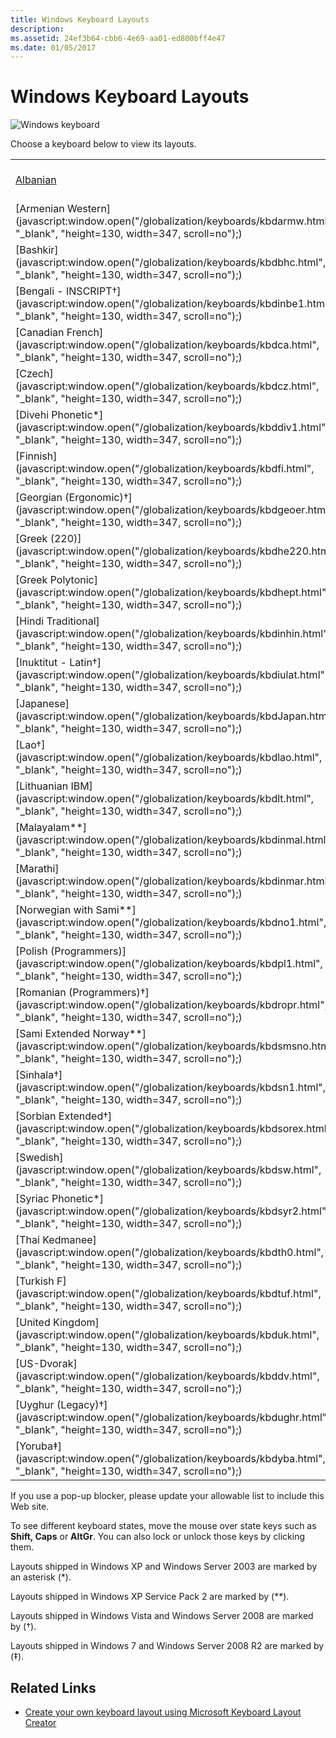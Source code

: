 ```yaml
---
title: Windows Keyboard Layouts
description: 
ms.assetid: 24ef3b64-cbb6-4e69-aa01-ed800bff4e47
ms.date: 01/05/2017
---
```


# Windows Keyboard Layouts

![Windows keyboard](https://docs.microsoft.com/media/hubs/globalization/IC381691.jpg "Windows keyboard")

Choose a keyboard below to view its layouts.
<table>
<tr><td><a href='javascript:window.open("/globalization/keyboards/kbdal.html", "_blank", "height=130, width=347, scroll=no");)'>Albanian</a></td><td>[Arabic (101)](javascript:window.open("/globalization/keyboards/kbda1.html", "_blank", "height=130, width=347, scroll=no");)</td><td>[Arabic (102)](javascript:window.open("/globalization/keyboards/kbda2.html", "_blank", "height=130, width=347, scroll=no");)</td><td>[Arabic (102) AZERTY](javascript:window.open("/globalization/keyboards/kbda3.html", "_blank", "height=130, width=347, scroll=no");)</td><td>[Armenian Eastern](javascript:window.open("/globalization/keyboards/kbdarme.html", "_blank", "height=130, width=347, scroll=no");)</td></tr>
<tr><td>[Armenian Western](javascript:window.open("/globalization/keyboards/kbdarmw.html", "_blank", "height=130, width=347, scroll=no");)</td><td>[Assamese - INSCRIPT†](javascript:window.open("/globalization/keyboards/kbdinasa.html", "_blank", "height=130, width=347, scroll=no");)</td><td>[Azeri Cyrillic](javascript:window.open("/globalization/keyboards/kbdaze.html", "_blank", "height=130, width=347, scroll=no");)</td><td>[Azeri Latin](javascript:window.open("/globalization/keyboards/kbdazel.html", "_blank", "height=130, width=347, scroll=no");)</td><td>[Bashkir†](javascript:window.open("/globalization/keyboards/kbdbash.html", "_blank", "height=130, width=347, scroll=no");)</td></tr>
<tr><td>[Bashkir](javascript:window.open("/globalization/keyboards/kbdbhc.html", "_blank", "height=130, width=347, scroll=no");)</td><td>[Belarusian](javascript:window.open("/globalization/keyboards/kbdblr.html", "_blank", "height=130, width=347, scroll=no");)</td><td>[Belgian (Comma)](javascript:window.open("/globalization/keyboards/kbdbene.html", "_blank", "height=130, width=347, scroll=no");)</td><td>[Belgian French](javascript:window.open("/globalization/keyboards/kbdbe.html", "_blank", "height=130, width=347, scroll=no");)</td><td>[Bengali](javascript:window.open("/globalization/keyboards/kbdinben.html", "_blank", "height=130, width=347, scroll=no");)</td></tr>
<tr><td>[Bengali - INSCRIPT†](javascript:window.open("/globalization/keyboards/kbdinbe1.html", "_blank", "height=130, width=347, scroll=no");)</td><td>[Bengali - INSCRIPT (Legacy)**](javascript:window.open("/globalization/keyboards/kbdinbe1.html", "_blank", "height=130, width=347, scroll=no");)</td><td>[Bulgarian (Phonetic Traditional)‡](javascript:window.open("/globalization/keyboards/kbdbgph1.html", "_blank", "height=130, width=347, scroll=no");)</td><td>[Bulgarian (Phonetic)†](javascript:window.open("/globalization/keyboards/kbdbgph.html", "_blank", "height=130, width=347, scroll=no");)</td><td>[Bulgarian (Typewriter)†](javascript:window.open("/globalization/keyboards/kbdbu.html", "_blank", "height=130, width=347, scroll=no");)</td></tr>
<tr><td>[Canadian French](javascript:window.open("/globalization/keyboards/kbdca.html", "_blank", "height=130, width=347, scroll=no");)</td><td>[Canadian French (Legacy)](javascript:window.open("/globalization/keyboards/kbdfc.html", "_blank", "height=130, width=347, scroll=no");)</td><td>[Canadian Multilingual Standard](javascript:window.open("/globalization/keyboards/kbdcan.html", "_blank", "height=130, width=347, scroll=no");)</td><td>[Chinese Bopomofo IME](javascript:window.open("/globalization/keyboards/kbdTCBO.html", "_blank", "height=130, width=347, scroll=no");)</td><td>[Chinese ChaJei IME](javascript:window.open("/globalization/keyboards/kbdTCCJ.html", "_blank", "height=130, width=347, scroll=no");)</td></tr>
<tr><td>[Czech](javascript:window.open("/globalization/keyboards/kbdcz.html", "_blank", "height=130, width=347, scroll=no");)</td><td>[Czech (QWERTY)](javascript:window.open("/globalization/keyboards/kbdcz1.html", "_blank", "height=130, width=347, scroll=no");)</td><td>[Czech Programmers](javascript:window.open("/globalization/keyboards/kbdcz2.html", "_blank", "height=130, width=347, scroll=no");)</td><td>[Danish](javascript:window.open("/globalization/keyboards/kbdda.html", "_blank", "height=130, width=347, scroll=no");)</td><td>[Devanagari - INSCRIPT](javascript:window.open("/globalization/keyboards/kbdindev.html", "_blank", "height=130, width=347, scroll=no");)</td></tr>
<tr><td>[Divehi Phonetic*](javascript:window.open("/globalization/keyboards/kbddiv1.html", "_blank", "height=130, width=347, scroll=no");)</td><td>[Divehi Typewriter*](javascript:window.open("/globalization/keyboards/kbddiv2.html", "_blank", "height=130, width=347, scroll=no");)</td><td>[Dutch](javascript:window.open("/globalization/keyboards/kbdne.html", "_blank", "height=130, width=347, scroll=no");)</td><td>[Estonian](javascript:window.open("/globalization/keyboards/kbdest.html", "_blank", "height=130, width=347, scroll=no");)</td><td>[Faeroese](javascript:window.open("/globalization/keyboards/kbdfo.html", "_blank", "height=130, width=347, scroll=no");)</td></tr>
<tr><td>[Finnish](javascript:window.open("/globalization/keyboards/kbdfi.html", "_blank", "height=130, width=347, scroll=no");)</td><td>[Finnish with Sami**](javascript:window.open("/globalization/keyboards/kbdfi1.html", "_blank", "height=130, width=347, scroll=no");)</td><td>[French](javascript:window.open("/globalization/keyboards/kbdfr.html", "_blank", "height=130, width=347, scroll=no");)</td><td>[Gaelic](javascript:window.open("/globalization/keyboards/kbdgae.html", "_blank", "height=130, width=347, scroll=no");)</td><td>[Georgian](javascript:window.open("/globalization/keyboards/kbdgeo.html", "_blank", "height=130, width=347, scroll=no");)</td></tr>
<tr><td>[Georgian (Ergonomic)†](javascript:window.open("/globalization/keyboards/kbdgeoer.html", "_blank", "height=130, width=347, scroll=no");)</td><td>[Georgian (QWERTY)†](javascript:window.open("/globalization/keyboards/kbdgeoqw.html", "_blank", "height=130, width=347, scroll=no");)</td><td>[German](javascript:window.open("/globalization/keyboards/kbdgr.html", "_blank", "height=130, width=347, scroll=no");)</td><td>[German (IBM)](javascript:window.open("/globalization/keyboards/kbdgr1.html", "_blank", "height=130, width=347, scroll=no");)</td><td>[Greek](javascript:window.open("/globalization/keyboards/kbdhe.html", "_blank", "height=130, width=347, scroll=no");)</td></tr>
<tr><td>[Greek (220)](javascript:window.open("/globalization/keyboards/kbdhe220.html", "_blank", "height=130, width=347, scroll=no");)</td><td>[Greek (220) Latin](javascript:window.open("/globalization/keyboards/kbdhela2.html", "_blank", "height=130, width=347, scroll=no");)</td><td>[Greek (319)](javascript:window.open("/globalization/keyboards/kbdhe319.html", "_blank", "height=130, width=347, scroll=no");)</td><td>[Greek (319) Latin](javascript:window.open("/globalization/keyboards/kbdhela3.html", "_blank", "height=130, width=347, scroll=no");)</td><td>[Greek Latin](javascript:window.open("/globalization/keyboards/kbdgkl.html", "_blank", "height=130, width=347, scroll=no");)</td></tr>
<tr><td>[Greek Polytonic](javascript:window.open("/globalization/keyboards/kbdhept.html", "_blank", "height=130, width=347, scroll=no");)</td><td>[Greenlandic†](javascript:window.open("/globalization/keyboards/kbdgrlnd.html", "_blank", "height=130, width=347, scroll=no");)</td><td>[Gujarati*](javascript:window.open("/globalization/keyboards/kbdinguj.html", "_blank", "height=130, width=347, scroll=no");)</td><td>[Hausa‡](javascript:window.open("/globalization/keyboards/kbdhau.html", "_blank", "height=130, width=347, scroll=no");)</td><td>[Hebrew](javascript:window.open("/globalization/keyboards/kbdheb.html", "_blank", "height=130, width=347, scroll=no");)</td></tr>
<tr><td>[Hindi Traditional](javascript:window.open("/globalization/keyboards/kbdinhin.html", "_blank", "height=130, width=347, scroll=no");)</td><td>[Hungarian](javascript:window.open("/globalization/keyboards/kbdhu.html", "_blank", "height=130, width=347, scroll=no");)</td><td>[Hungarian 101-key](javascript:window.open("/globalization/keyboards/kbdhu1.html", "_blank", "height=130, width=347, scroll=no");)</td><td>[Icelandic](javascript:window.open("/globalization/keyboards/kbdic.html", "_blank", "height=130, width=347, scroll=no");)</td><td>[Igbo‡](javascript:window.open("/globalization/keyboards/kbdibo.html", "_blank", "height=130, width=347, scroll=no");)</td></tr>
<tr><td>[Inuktitut - Latin†](javascript:window.open("/globalization/keyboards/kbdiulat.html", "_blank", "height=130, width=347, scroll=no");)</td><td>[Inuktitut - Naqittuat†](javascript:window.open("/globalization/keyboards/kbdinuk2.html", "_blank", "height=130, width=347, scroll=no");)</td><td>[Irish](javascript:window.open("/globalization/keyboards/kbdir.html", "_blank", "height=130, width=347, scroll=no");)</td><td>[Italian](javascript:window.open("/globalization/keyboards/kbdit.html", "_blank", "height=130, width=347, scroll=no");)</td><td>[Italian (142)](javascript:window.open("/globalization/keyboards/kbdit142.html", "_blank", "height=130, width=347, scroll=no");)</td></tr>
<tr><td>[Japanese](javascript:window.open("/globalization/keyboards/kbdJapan.html", "_blank", "height=130, width=347, scroll=no");)</td><td>[Kannada*](javascript:window.open("/globalization/keyboards/kbdinkan.html", "_blank", "height=130, width=347, scroll=no");)</td><td>[Kazakh](javascript:window.open("/globalization/keyboards/kbdkaz.html", "_blank", "height=130, width=347, scroll=no");)</td><td>[Korean](javascript:window.open("/globalization/keyboards/kbdKorea.html", "_blank", "height=130, width=347, scroll=no");)</td><td>[Kyrgyz (Cyrillic)*](javascript:window.open("/globalization/keyboards/kbdKyr.html", "_blank", "height=130, width=347, scroll=no");)</td></tr>
<tr><td>[Lao†](javascript:window.open("/globalization/keyboards/kbdlao.html", "_blank", "height=130, width=347, scroll=no");)</td><td>[Latin American](javascript:window.open("/globalization/keyboards/kbdla.html", "_blank", "height=130, width=347, scroll=no");)</td><td>[Latvian](javascript:window.open("/globalization/keyboards/kbdlv.html", "_blank", "height=130, width=347, scroll=no");)</td><td>[Latvian (QWERTY)](javascript:window.open("/globalization/keyboards/kbdlv1.html", "_blank", "height=130, width=347, scroll=no");)</td><td>[Lithuanian](javascript:window.open("/globalization/keyboards/kbdlt1.html", "_blank", "height=130, width=347, scroll=no");)</td></tr>
<tr><td>[Lithuanian IBM](javascript:window.open("/globalization/keyboards/kbdlt.html", "_blank", "height=130, width=347, scroll=no");)</td><td>[Lithuanian Standard†](javascript:window.open("/globalization/keyboards/kbdlt2.html", "_blank", "height=130, width=347, scroll=no");)</td><td>[Luxembourgish†](javascript:window.open("/globalization/keyboards/kbdsf.html", "_blank", "height=130, width=347, scroll=no");)</td><td>[Macedonian (FYROM)](javascript:window.open("/globalization/keyboards/kbdmac.html", "_blank", "height=130, width=347, scroll=no");)</td><td>[Macedonian (FYROM) - Standard†](javascript:window.open("/globalization/keyboards/kbdmacst.html", "_blank", "height=130, width=347, scroll=no");)</td></tr>
<tr><td>[Malayalam**](javascript:window.open("/globalization/keyboards/kbdinmal.html", "_blank", "height=130, width=347, scroll=no");)</td><td>[Maori**](javascript:window.open("/globalization/keyboards/kbdmaori.html", "_blank", "height=130, width=347, scroll=no");)</td><td>[Maltese 47**](javascript:window.open("/globalization/keyboards/kbdmlt47.html", "_blank", "height=130, width=347, scroll=no");)</td><td>[Maltese 48**](javascript:window.open("/globalization/keyboards/kbdmlt48.html", "_blank", "height=130, width=347, scroll=no");)</td><td>[Maori†](javascript:window.open("/globalization/keyboards/kbdmaori.html", "_blank", "height=130, width=347, scroll=no");)</td></tr>
<tr><td>[Marathi](javascript:window.open("/globalization/keyboards/kbdinmar.html", "_blank", "height=130, width=347, scroll=no");)</td><td>[Mongolian (Cyrillic)*](javascript:window.open("/globalization/keyboards/kbdmon.html", "_blank", "height=130, width=347, scroll=no");)</td><td>[Mongolian (Mongolian Script)†](javascript:window.open("/globalization/keyboards/kbdmonmo.html", "_blank", "height=130, width=347, scroll=no");)</td><td>[Nepali†](javascript:window.open("/globalization/keyboards/kbdnepr.html", "_blank", "height=130, width=347, scroll=no");)</td><td>[Norwegian](javascript:window.open("/globalization/keyboards/kbdno.html", "_blank", "height=130, width=347, scroll=no");)</td></tr>
<tr><td>[Norwegian with Sami**](javascript:window.open("/globalization/keyboards/kbdno1.html", "_blank", "height=130, width=347, scroll=no");)</td><td>[Oriya†](javascript:window.open("/globalization/keyboards/kbdinori.html", "_blank", "height=130, width=347, scroll=no");)</td><td>[Pashto (Afghanistan)†](javascript:window.open("/globalization/keyboards/kbdpash.html", "_blank", "height=130, width=347, scroll=no");)</td><td>[Persian](javascript:window.open("/globalization/keyboards/kbdfa.html", "_blank", "height=130, width=347, scroll=no");)</td><td>[Polish (214)](javascript:window.open("/globalization/keyboards/kbdpl.html", "_blank", "height=130, width=347, scroll=no");)</td></tr>
<tr><td>[Polish (Programmers)](javascript:window.open("/globalization/keyboards/kbdpl1.html", "_blank", "height=130, width=347, scroll=no");)</td><td>[Portuguese](javascript:window.open("/globalization/keyboards/kbdpo.html", "_blank", "height=130, width=347, scroll=no");)</td><td>[Portuguese (Brazilian ABNT)](javascript:window.open("/globalization/keyboards/kbdbr.html", "_blank", "height=130, width=347, scroll=no");)</td><td>[Punjabi (Gurmukhi)*](javascript:window.open("/globalization/keyboards/kbdinpun.html", "_blank", "height=130, width=347, scroll=no");)</td><td>[Romanian (Legacy)](javascript:window.open("/globalization/keyboards/kbdro.html", "_blank", "height=130, width=347, scroll=no");)</td></tr>
<tr><td>[Romanian (Programmers)†](javascript:window.open("/globalization/keyboards/kbdropr.html", "_blank", "height=130, width=347, scroll=no");)</td><td>[Romanian (Standard)†](javascript:window.open("/globalization/keyboards/kbdrost.html", "_blank", "height=130, width=347, scroll=no");)</td><td>[Russian](javascript:window.open("/globalization/keyboards/kbdru.html", "_blank", "height=130, width=347, scroll=no");)</td><td>[Russian (Typewriter)](javascript:window.open("/globalization/keyboards/kbdru1.html", "_blank", "height=130, width=347, scroll=no");)</td><td>[Sami Extended Finland-Sweden**](javascript:window.open("/globalization/keyboards/kbdsmsfi.html", "_blank", "height=130, width=347, scroll=no");)</td></tr>
<tr><td>[Sami Extended Norway**](javascript:window.open("/globalization/keyboards/kbdsmsno.html", "_blank", "height=130, width=347, scroll=no");)</td><td>[Serbian (Cyrillic)](javascript:window.open("/globalization/keyboards/kbdycc.html", "_blank", "height=130, width=347, scroll=no");)</td><td>[Serbian (Latin)](javascript:window.open("/globalization/keyboards/kbdycl.html", "_blank", "height=130, width=347, scroll=no");)</td><td>[Sesotho sa Leboa‡](javascript:window.open("/globalization/keyboards/kbdnso1.html", "_blank", "height=130, width=347, scroll=no");)</td><td>[Setawana‡](javascript:window.open("/globalization/keyboards/kbdnso.html", "_blank", "height=130, width=347, scroll=no");)</td></tr>
<tr><td>[Sinhala†](javascript:window.open("/globalization/keyboards/kbdsn1.html", "_blank", "height=130, width=347, scroll=no");)</td><td>[Sinhala -Wij 9†](javascript:window.open("/globalization/keyboards/kbdsw09.html", "_blank", "height=130, width=347, scroll=no");)</td><td>[Slovak](javascript:window.open("/globalization/keyboards/kbdsl.html", "_blank", "height=130, width=347, scroll=no");)</td><td>[Slovak (QWERTY)](javascript:window.open("/globalization/keyboards/kbdsl1.html", "_blank", "height=130, width=347, scroll=no");)</td><td>[Slovenian](javascript:window.open("/globalization/keyboards/kbdcr.html", "_blank", "height=130, width=347, scroll=no");)</td></tr>
<tr><td>[Sorbian Extended†](javascript:window.open("/globalization/keyboards/kbdsorex.html", "_blank", "height=130, width=347, scroll=no");)</td><td>[Sorbian Standard‡](javascript:window.open("/globalization/keyboards/kbdsors1.html", "_blank", "height=130, width=347, scroll=no");)</td><td>[Sorbian Standard (Legacy)†](javascript:window.open("/globalization/keyboards/kbdsorst.html", "_blank", "height=130, width=347, scroll=no");)</td><td>[Spanish](javascript:window.open("/globalization/keyboards/kbdsp.html", "_blank", "height=130, width=347, scroll=no");)</td><td>[Spanish Variation](javascript:window.open("/globalization/keyboards/kbdes.html", "_blank", "height=130, width=347, scroll=no");)</td></tr>
<tr><td>[Swedish](javascript:window.open("/globalization/keyboards/kbdsw.html", "_blank", "height=130, width=347, scroll=no");)</td><td>[Swedish with Sami](javascript:window.open("/globalization/keyboards/kbdsw1.html", "_blank", "height=130, width=347, scroll=no");)</td><td>[Swiss French](javascript:window.open("/globalization/keyboards/kbdsf.html", "_blank", "height=130, width=347, scroll=no");)</td><td>[Swiss German](javascript:window.open("/globalization/keyboards/kbdsg.html", "_blank", "height=130, width=347, scroll=no");)</td><td>[Syriac Standard*](javascript:window.open("/globalization/keyboards/kbdsyr1.html", "_blank", "height=130, width=347, scroll=no");)</td></tr>
<tr><td>[Syriac Phonetic*](javascript:window.open("/globalization/keyboards/kbdsyr2.html", "_blank", "height=130, width=347, scroll=no");)</td><td>[Tajik†](javascript:window.open("/globalization/keyboards/kbdtajik.html", "_blank", "height=130, width=347, scroll=no");)</td><td>[Tamil](javascript:window.open("/globalization/keyboards/kbdintam.html", "_blank", "height=130, width=347, scroll=no");)</td><td>[Tatar](javascript:window.open("/globalization/keyboards/kbdtat.html", "_blank", "height=130, width=347, scroll=no");)</td><td>[Telugu*](javascript:window.open("/globalization/keyboards/kbdintel.html", "_blank", "height=130, width=347, scroll=no");)</td></tr>
<tr><td>[Thai Kedmanee](javascript:window.open("/globalization/keyboards/kbdth0.html", "_blank", "height=130, width=347, scroll=no");)</td><td>[Thai Kedmanee (non-ShiftLock)](javascript:window.open("/globalization/keyboards/kbdth2.html", "_blank", "height=130, width=347, scroll=no");)</td><td>[Thai Pattachote](javascript:window.open("/globalization/keyboards/kbdth1.html", "_blank", "height=130, width=347, scroll=no");)</td><td>[Thai Pattachote (non-ShiftLock)](javascript:window.open("/globalization/keyboards/kbdth3.html", "_blank", "height=130, width=347, scroll=no");)</td><td>[Tibetan (PRC)‡](javascript:window.open("/globalization/keyboards/kbdtiprc.html", "_blank", "height=130, width=347, scroll=no");)</td></tr>
<tr><td>[Turkish F](javascript:window.open("/globalization/keyboards/kbdtuf.html", "_blank", "height=130, width=347, scroll=no");)</td><td>[Turkish Q](javascript:window.open("/globalization/keyboards/kbdtuq.html", "_blank", "height=130, width=347, scroll=no");)</td><td>[Turkmen†](javascript:window.open("/globalization/keyboards/kbdturme.html", "_blank", "height=130, width=347, scroll=no");)</td><td>[Ukrainian](javascript:window.open("/globalization/keyboards/kbdur.html", "_blank", "height=130, width=347, scroll=no");)</td><td>[Ukrainian (Enhanced)†](javascript:window.open("/globalization/keyboards/kbdur1.html", "_blank", "height=130, width=347, scroll=no");)</td></tr>
<tr><td>[United Kingdom](javascript:window.open("/globalization/keyboards/kbduk.html", "_blank", "height=130, width=347, scroll=no");)</td><td>[United Kingdom Extended**](javascript:window.open("/globalization/keyboards/kbdukx.html", "_blank", "height=130, width=347, scroll=no");)</td><td>[Urdu](javascript:window.open("/globalization/keyboards/kbdurdu.html", "_blank", "height=130, width=347, scroll=no");)</td><td>[US English](javascript:window.open("/globalization/keyboards/kbdus.html", "_blank", "height=130, width=347, scroll=no");)</td><td>[US English (IBM Arabic 238_L)](javascript:window.open("/globalization/keyboards/kbdusa.html", "_blank", "height=130, width=347, scroll=no");)</td></tr>
<tr><td>[US-Dvorak](javascript:window.open("/globalization/keyboards/kbddv.html", "_blank", "height=130, width=347, scroll=no");)</td><td>[US-Dvorak for left hand](javascript:window.open("/globalization/keyboards/kbdusl.html", "_blank", "height=130, width=347, scroll=no");)</td><td>[US-Dvorak for right hand](javascript:window.open("/globalization/keyboards/kbdusr.html", "_blank", "height=130, width=347, scroll=no");)</td><td>[US-International](javascript:window.open("/globalization/keyboards/kbdusx.html", "_blank", "height=130, width=347, scroll=no");)</td><td>[Uyghur‡](javascript:window.open("/globalization/keyboards/kbdughr1.html", "_blank", "height=130, width=347, scroll=no");)</td></tr>
<tr><td>[Uyghur (Legacy)†](javascript:window.open("/globalization/keyboards/kbdughr.html", "_blank", "height=130, width=347, scroll=no");)</td><td>[Uzbek Cyrillic](javascript:window.open("/globalization/keyboards/kbduzb.html", "_blank", "height=130, width=347, scroll=no");)</td><td>[Vietnamese](javascript:window.open("/globalization/keyboards/kbdvntc.html", "_blank", "height=130, width=347, scroll=no");)</td><td>[Wolof‡](javascript:window.open("/globalization/keyboards/kbdwol.html", "_blank", "height=130, width=347, scroll=no");)</td><td>[Yakut‡](javascript:window.open("/globalization/keyboards/kbdyak.html", "_blank", "height=130, width=347, scroll=no");)</td></tr>
<tr><td>[Yoruba‡](javascript:window.open("/globalization/keyboards/kbdyba.html", "_blank", "height=130, width=347, scroll=no");)</td><td></td><td></td><td></td><td></td></tr>
</table>

If you use a pop-up blocker, please update your allowable list to include this Web site.

To see different keyboard states, move the mouse over state keys such as **Shift, Caps** or **AltGr**. You can also lock or unlock those keys by clicking them.

Layouts shipped in Windows XP and Windows Server 2003 are marked by an asterisk (\*).

Layouts shipped in Windows XP Service Pack 2 are marked by (\*\*).

Layouts shipped in Windows Vista and Windows Server 2008 are marked by (†).

Layouts shipped in Windows 7 and Windows Server 2008 R2 are marked by (‡).

## Related Links

- [Create your own keyboard layout using Microsoft Keyboard Layout Creator](https://msdn.microsoft.com/goglobal/bb964665.aspx "Create your own keyboard layout using Microsoft Keyboard Layout Creator")